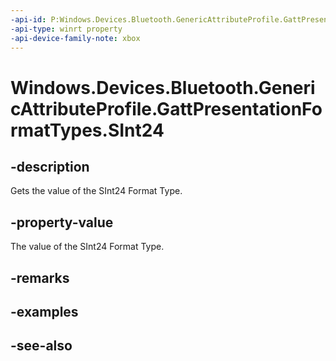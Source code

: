 ```yaml
---
-api-id: P:Windows.Devices.Bluetooth.GenericAttributeProfile.GattPresentationFormatTypes.SInt24
-api-type: winrt property
-api-device-family-note: xbox
---
```


<!-- Property syntax
public byte SInt24 { get; }
-->

# Windows.Devices.Bluetooth.GenericAttributeProfile.GattPresentationFormatTypes.SInt24

## -description
Gets the value of the SInt24 Format Type.

## -property-value
The value of the SInt24 Format Type.

## -remarks

## -examples

## -see-also
